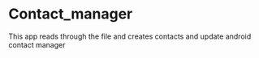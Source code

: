 # Contact_manager
This app reads through the file and  creates contacts and update android contact manager 
